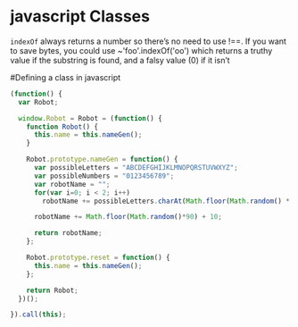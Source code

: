 # javascript Classes

```indexOf``` always returns a number so there’s no need to use !==. If you
 want to save bytes, you could use ~'foo'.indexOf('oo') which returns a
 truthy value if the substring is found, and a falsy value (0) if it
 isn’t

#Defining a class in javascript
```javascript
(function() {
  var Robot;

  window.Robot = Robot = (function() {
    function Robot() {
      this.name = this.nameGen();
    }

    Robot.prototype.nameGen = function() {
      var possibleLetters = "ABCDEFGHIJKLMNOPQRSTUVWXYZ";
      var possibleNumbers = "0123456789";
      var robotName = "";
      for(var i=0; i < 2; i++)
        robotName += possibleLetters.charAt(Math.floor(Math.random() * possibleLetters.length));

      robotName += Math.floor(Math.random()*90) + 10;

      return robotName;
    };

    Robot.prototype.reset = function() {
      this.name = this.nameGen();
    };

    return Robot;
  })();

}).call(this);
```